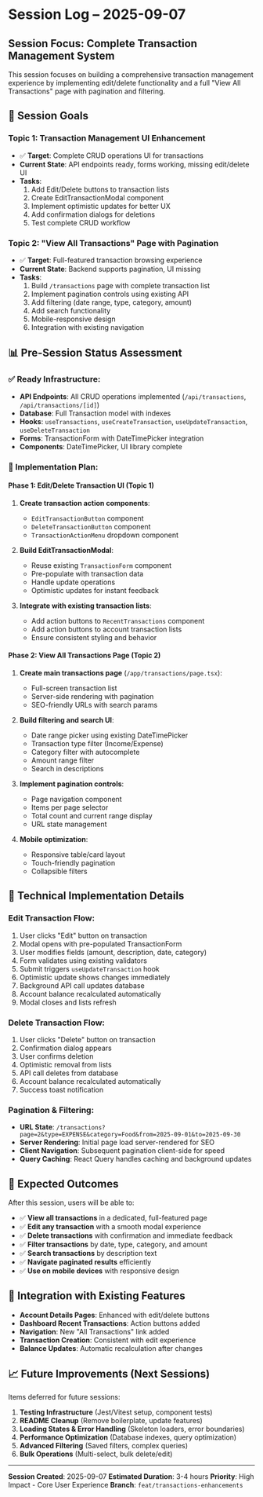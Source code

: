 # Session Log – 2025-09-07

## Session Focus: Complete Transaction Management System

This session focuses on building a comprehensive transaction management experience by implementing edit/delete functionality and a full "View All Transactions" page with pagination and filtering.

## 🎯 Session Goals

### Topic 1: Transaction Management UI Enhancement

- ✅ **Target**: Complete CRUD operations UI for transactions
- **Current State**: API endpoints ready, forms working, missing edit/delete UI
- **Tasks**:
  1. Add Edit/Delete buttons to transaction lists
  2. Create EditTransactionModal component
  3. Implement optimistic updates for better UX
  4. Add confirmation dialogs for deletions
  5. Test complete CRUD workflow

### Topic 2: "View All Transactions" Page with Pagination

- ✅ **Target**: Full-featured transaction browsing experience
- **Current State**: Backend supports pagination, UI missing
- **Tasks**:
  1. Build `/transactions` page with complete transaction list
  2. Implement pagination controls using existing API
  3. Add filtering (date range, type, category, amount)
  4. Add search functionality
  5. Mobile-responsive design
  6. Integration with existing navigation

## 📊 Pre-Session Status Assessment

### ✅ Ready Infrastructure:

- **API Endpoints**: All CRUD operations implemented (`/api/transactions`, `/api/transactions/[id]`)
- **Database**: Full Transaction model with indexes
- **Hooks**: `useTransactions`, `useCreateTransaction`, `useUpdateTransaction`, `useDeleteTransaction`
- **Forms**: TransactionForm with DateTimePicker integration
- **Components**: DateTimePicker, UI library complete

### 🎯 Implementation Plan:

#### Phase 1: Edit/Delete Transaction UI (Topic 1)

1. **Create transaction action components**:

   - `EditTransactionButton` component
   - `DeleteTransactionButton` component
   - `TransactionActionMenu` dropdown component

2. **Build EditTransactionModal**:

   - Reuse existing `TransactionForm` component
   - Pre-populate with transaction data
   - Handle update operations
   - Optimistic updates for instant feedback

3. **Integrate with existing transaction lists**:
   - Add action buttons to `RecentTransactions` component
   - Add action buttons to account transaction lists
   - Ensure consistent styling and behavior

#### Phase 2: View All Transactions Page (Topic 2)

1. **Create main transactions page** (`/app/transactions/page.tsx`):

   - Full-screen transaction list
   - Server-side rendering with pagination
   - SEO-friendly URLs with search params

2. **Build filtering and search UI**:

   - Date range picker using existing DateTimePicker
   - Transaction type filter (Income/Expense)
   - Category filter with autocomplete
   - Amount range filter
   - Search in descriptions

3. **Implement pagination controls**:

   - Page navigation component
   - Items per page selector
   - Total count and current range display
   - URL state management

4. **Mobile optimization**:
   - Responsive table/card layout
   - Touch-friendly pagination
   - Collapsible filters

## 🔧 Technical Implementation Details

### Edit Transaction Flow:

1. User clicks "Edit" button on transaction
2. Modal opens with pre-populated TransactionForm
3. User modifies fields (amount, description, date, category)
4. Form validates using existing validators
5. Submit triggers `useUpdateTransaction` hook
6. Optimistic update shows changes immediately
7. Background API call updates database
8. Account balance recalculated automatically
9. Modal closes and lists refresh

### Delete Transaction Flow:

1. User clicks "Delete" button on transaction
2. Confirmation dialog appears
3. User confirms deletion
4. Optimistic removal from lists
5. API call deletes from database
6. Account balance recalculated automatically
7. Success toast notification

### Pagination & Filtering:

- **URL State**: `/transactions?page=2&type=EXPENSE&category=Food&from=2025-09-01&to=2025-09-30`
- **Server Rendering**: Initial page load server-rendered for SEO
- **Client Navigation**: Subsequent pagination client-side for speed
- **Query Caching**: React Query handles caching and background updates

## 🚀 Expected Outcomes

After this session, users will be able to:

- ✅ **View all transactions** in a dedicated, full-featured page
- ✅ **Edit any transaction** with a smooth modal experience
- ✅ **Delete transactions** with confirmation and immediate feedback
- ✅ **Filter transactions** by date, type, category, and amount
- ✅ **Search transactions** by description text
- ✅ **Navigate paginated results** efficiently
- ✅ **Use on mobile devices** with responsive design

## 🔄 Integration with Existing Features

- **Account Details Pages**: Enhanced with edit/delete buttons
- **Dashboard Recent Transactions**: Action buttons added
- **Navigation**: New "All Transactions" link added
- **Transaction Creation**: Consistent with edit experience
- **Balance Updates**: Automatic recalculation after changes

## 📈 Future Improvements (Next Sessions)

Items deferred for future sessions:

1. **Testing Infrastructure** (Jest/Vitest setup, component tests)
2. **README Cleanup** (Remove boilerplate, update features)
3. **Loading States & Error Handling** (Skeleton loaders, error boundaries)
4. **Performance Optimization** (Database indexes, query optimization)
5. **Advanced Filtering** (Saved filters, complex queries)
6. **Bulk Operations** (Multi-select, bulk delete/edit)

---

**Session Created**: 2025-09-07
**Estimated Duration**: 3-4 hours
**Priority**: High Impact - Core User Experience
**Branch**: `feat/transactions-enhancements`
